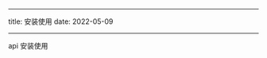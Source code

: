 <!--
 * @Author: xuanyu
 * @LastEditors: xuanyu
 * @email: 969718197@qq.com
 * @github: https://github.com/z-xuanyu
 * @Date: 2022-05-09 11:21:46
 * @LastEditTime: 2022-05-09 11:21:47
 * @Description: Modify here please
-->

---

title: 安装使用
date: 2022-05-09

---

api 安装使用
